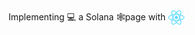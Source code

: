 Implementing 💻 a Solana 🕸page with <img src="./solana-proj/public/logo192.png" alt="React" width="27" height="27" style="vertical-align: bottom; margin-right: 5px;">
